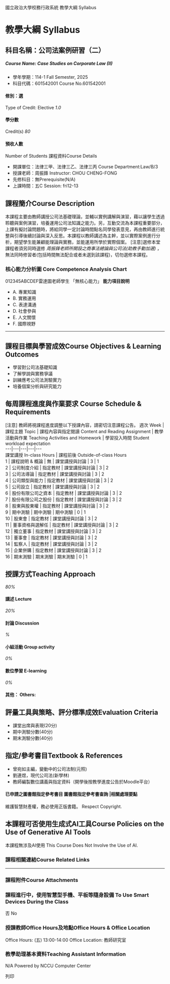 國立政治大學校務行政系統 教學大綱 Syllabus
# 教學大綱 Syllabus
##  科目名稱：公司法案例研習（二）
#####  Course Name: Case Studies on Corporate Law (II)
  * 學年學期：114-1 Fall Semester, 2025 
  * 科目代碼：601542001 Course No.601542001


#### 修別：選
Type of Credit: Elective 
_1.0_
#### 學分數
Credit(s)
_80_
#### 預收人數
Number of Students
課程資料Course Details
  * 開課單位：法律三甲、法律三乙、法律三丙 Course Department:Law/B/3 
  * 授課老師：周振鋒 Instructor: CHOU CHENG-FONG 
  * 先修科目：無Prerequisite(N/A)
  * 上課時間：五C Session: fri12-13 


##  課程簡介Course Description
本課程主要由教師講授公司法基礎理論，並輔以實例講解與演習，藉以讓學生透過聆聽與案例演習，培養運用公司法知識之能力。另，互動交流為本課程重要部分，上課有擬討論問題時，將給同學一定討論時間點名同學發表意見，再由教師進行統整與引導後續討論與深入反思。本課程以教師講述為主幹，並以實際案例進行分析，期望學生能兼顧能理論與實務，並能運用所學於實際個案。
[注意]選修本堂課程者須另同時選修 _周振鋒老師所開設之商事法總論與公司法(助教手動加選)_ ，無法同時修習者(包括時間無法配合或者未選到該課程)，切勿選修本課程。
###  核心能力分析圖 Core Competence Analysis Chart
012345ABCDEF雷達圖老師學生
「無核心能力」 
**能力項目說明**
  * A. 專業知識
  * B. 實務運用
  * C. 表達溝通
  * D. 社會參與
  * E. 人文關懷
  * F. 國際視野


* * *
##  課程目標與學習成效Course Objectives & Learning Outcomes 
  * 學習對公司法基礎知識
  * 了解學說與實務爭議
  * 訓練應考公司法測驗實力
  * 培養個案分析與研究能力


##  每周課程進度與作業要求 Course Schedule & Requirements
[注意] 教師將視課程進度調整以下授課內容，請密切注意課程公告。
週次 Week |  課程主題 Topic |  課程內容與指定閱讀 Content and Reading Assignment |  教學活動與作業 Teaching Activities and Homework |  學習投入時間 Student workload expectation  
---|---|---|---|---  
課堂講授 In-class Hours |  課程前後 Outside-of-class Hours  
1 |  課程說明 & 概論 |  無 |  課堂講授與討論 |  3 |  1  
2 |  公司制度介紹 |  指定教材 |  課堂講授與討論 |  3 |  2  
3 |  公司法導論 |  指定教材 |  課堂講授與討論 |  3 |  2  
4 |  公司類型與能力 |  指定教材 |  課堂講授與討論 |  3 |  2  
5 |  公司設立 |  指定教材 |  課堂講授與討論 |  3 |  2  
6 |  股份有限公司之資本 |  指定教材 |  課堂講授與討論 |  3 |  2  
7 |  股份有限公司之股份 |  指定教材 |  課堂講授與討論 |  3 |  2  
8 |  股東與股東權 |  指定教材 |  課堂講授與討論 |  3 |  2  
9 |  期中測驗 |  期中測驗 |  期中測驗 |  0 |  1  
10 |  股東會 |  指定教材 |  課堂講授與討論 |  3 |  2  
11 |  董事資格與選解任 |  指定教材 |  課堂講授與討論 |  3 |  2  
12 |  獨立董事 |  指定教材 |  課堂講授與討論 |  3 |  2  
13 |  董事會 |  指定教材 |  課堂講授與討論 |  3 |  2  
14 |  監察人 |  指定教材 |  課堂講授與討論 |  3 |  2  
15 |  企業併購 |  指定教材 |  課堂講授與討論 |  3 |  2  
16 |  期末測驗 |  期末測驗 |  期末測驗 |  0 |  1  
##  授課方式Teaching Approach
_80%_
####  講述 Lecture
_20%_
####  討論 Discussion
_%_
####  小組活動 Group activity
_0%_
####  數位學習 E-learning
_0%_
####  其他： Others:
##  評量工具與策略、評分標準成效Evaluation Criteria
  * 課堂出席與表現(20分)
  * 期中測驗分數(40分)
  * 期末測驗分數(40分)


##  指定/參考書目Textbook & References
  * 曾宛如主編，變動中的公司法制(元照)
  * 劉連煜，現代公司法(新學林)
  * 教師編製數位講義與指定資料（開學後按教學進度公告於Moodle平台）


####  已申請之圖書館指定參考書目  圖書館指定參考書查詢 |相關處理要點
維護智慧財產權，務必使用正版書籍。 Respect Copyright.
##  本課程可否使用生成式AI工具Course Policies on the Use of Generative AI Tools
本課程無涉及AI使用 This Course Does Not Involve the Use of AI.
###  課程相關連結Course Related Links
* * *
###  課程附件Course Attachments
###  課程進行中，使用智慧型手機、平板等隨身設備 To Use Smart Devices During the Class
否  No
###  授課教師Office Hours及地點Office Hours & Office Location
Office Hours: (五) 13:00-14:00
Office Location: 教師研究室
###  教學助理基本資料Teaching Assistant Information
N/A
Powered by NCCU Computer Center
  
列印
